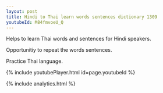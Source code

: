 ```yaml
---
layout: post
title: Hindi to Thai learn words sentences dictionary 1309 
youtubeId: M84fmvoeU_Q
---
```

 
 
Helps to learn Thai words and sentences for Hindi speakers.

Opportunitiy to repeat the words sentences. 

Practice Thai language. 
 
{% include youtubePlayer.html id=page.youtubeId %}
 
 
{% include analytics.html %}